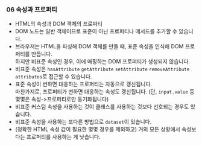 ### 06 속성과 프로퍼티
- HTML의 속성과 DOM 객체의 프로퍼티
- DOM 노드는 일반 객체이므로 표준이 아닌 프로퍼티나 메서드를 추가할 수 있습니다.
- 브라우저는 HTML을 파싱해 DOM 객체를 만들 때, 표준 속성을 인식해 DOM 프로퍼티를 만듭니다.<br>
  하지만 비표준 속성인 경우, 이에 매핑하는 DOM 프로퍼티가 생성되지 않습니다.
- 비표준 속성은 `hasAttribute` `getAttribute` `setAttribute` `removeAttribute` `attributes`로 접근할 수 있습니다.
- 표준 속성이 변하면 대응하는 프로퍼티는 자동으로 갱신됩니다.<br>
  마찬가지로, 프로퍼티가 변하면 대응하는 속성도 갱신됩니다. (단, `input.value` 등 몇몇은 속성->프로퍼티로만 동기화됩니다)
- 비표준 커스텀 속성을 사용하는 것이 클래스를 사용하는 것보다 선호되는 경우도 있습니다.
- 비표준 속성을 사용하는 또다른 방법으로 `dataset`이 있습니다.
- (정확한 HTML 속성 값이 필요한 몇몇 경우를 제외하고) 거의 모든 상황에서 속성보다는 프로퍼티를 사용하는 게 낫습니다.
